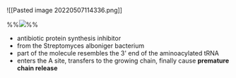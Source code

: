 ![[Pasted image 20220507114336.png]]

%%![](https://upload.wikimedia.org/wikipedia/commons/thumb/5/5b/Puromycin_skeletal.svg/240px-Puromycin_skeletal.svg.png)%%
- antibiotic protein synthesis inhibitor
- from the Streptomyces alboniger bacterium
- part of the molecule resembles the 3' end of the aminoacylated tRNA
- enters the A site, transfers to the growing chain, finally cause **premature chain release**